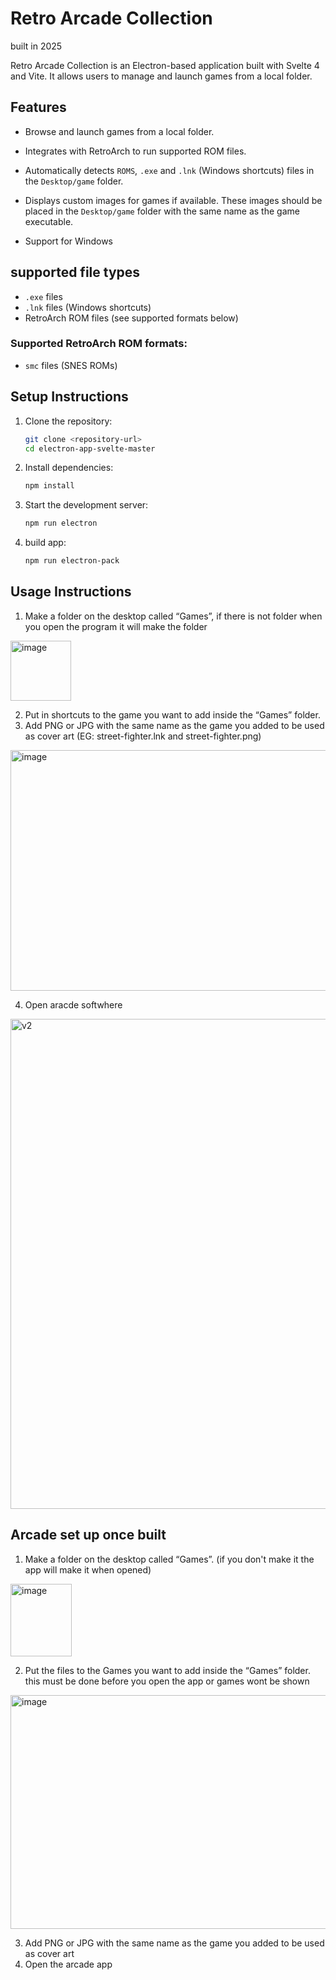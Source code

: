 # Retro Arcade Collection
built in 2025

Retro Arcade Collection is an Electron-based application built with Svelte 4 and Vite. It allows users to manage and launch games from a local folder.

## Features

- Browse and launch games from a local folder.

- Integrates with RetroArch to run supported ROM files.
- Automatically detects `ROMS`, `.exe` and `.lnk` (Windows shortcuts) files in the `Desktop/game` folder.
- Displays custom images for games if available. These images should be placed in the `Desktop/game` folder with the same name as the game executable.
- Support for Windows

## supported file types
- `.exe` files
- `.lnk` files (Windows shortcuts)
- RetroArch ROM files (see supported formats below)

### Supported RetroArch ROM formats:
-  `smc` files (SNES ROMs)



## Setup Instructions

1. Clone the repository:
   ```bash
   git clone <repository-url>
   cd electron-app-svelte-master
   ```
2. Install dependencies:
   ```bash
   npm install
   ```

3. Start the development server:

   ```bash
   npm run electron

4. build app:
   ```bash
   npm run electron-pack
   ```


## Usage Instructions


1)	Make a folder on the desktop called “Games”, if there is not folder when you open the program it will make the folder
   <img width="97" height="96" alt="image" src="https://github.com/user-attachments/assets/bf456543-ed0b-470e-a43c-3b17f6d86a3c" />
   
2)	Put in shortcuts to the game you want to add inside the “Games” folder. 
3)	Add PNG or JPG with the same name as the game you added to be used as cover art (EG: street-fighter.lnk and street-fighter.png)
   <img width="855" height="385" alt="image" src="https://github.com/user-attachments/assets/acc2235c-2460-4f7d-814b-db964914fa90" />

4)	Open aracde softwhere 
<img width="1197" height="784" alt="v2" src="https://github.com/user-attachments/assets/19b1c37d-b974-4d31-ada6-a8bf61238c39" />




## Arcade set up once built 
1)	Make a folder on the desktop called “Games”. (if you don't make it the app will make it when opened)
   <img width="98" height="116" alt="image" src="https://github.com/user-attachments/assets/e4cd6af2-11e9-4d07-b548-1af60951cb2d" />
   
2)	Put the files to the Games you want to add inside the “Games” folder. this must be done before you open the app or games wont be shown
   <img width="668" height="374" alt="image" src="https://github.com/user-attachments/assets/88d4003d-38c3-4258-9a27-04390c51689c" />

3)	Add PNG or JPG with the same name as the game you added to be used as cover art
4)	Open the arcade app






